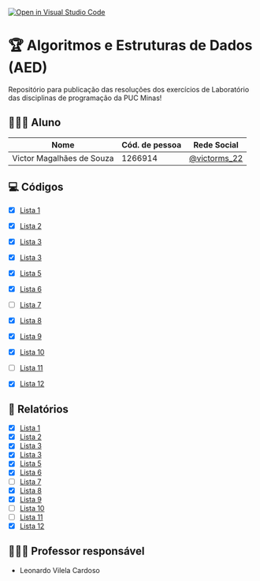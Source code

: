 [![Open in Visual Studio Code](https://classroom.github.com/assets/open-in-vscode-c66648af7eb3fe8bc4f294546bfd86ef473780cde1dea487d3c4ff354943c9ae.svg)](https://classroom.github.com/online_ide?assignment_repo_id=8266398&assignment_repo_type=AssignmentRepo)
# 🏆 Algoritmos e Estruturas de Dados (AED)
Repositório para publicação das resoluções dos exercícios de Laboratório das disciplinas de programação da PUC Minas!

## 👨🏼‍🎓 Aluno

|Nome|Cód. de pessoa|Rede Social|
|----|--------------|-----------|
|Victor Magalhães de Souza|1266914|[@victorms_22](https://www.instagram.com/victorms_22/?hl=en)|

## 💻 Códigos
- [x] [Lista 1](https://github.com/AED-PCO/lab-aed-pco-2022-2-VictorVM7/tree/main/codigo/Lista1)
- [x] [Lista 2](https://github.com/AED-PCO/lab-aed-pco-2022-2-VictorVM7/tree/main/codigo/Lista2)
- [x] [Lista 3](https://github.com/AED-PCO/lab-aed-pco-2022-2-VictorVM7/tree/main/codigo/Lista3)
- [x] [Lista 3](https://github.com/AED-PCO/lab-aed-pco-2022-2-VictorVM7/tree/main/codigo/Lista3)
- [x] [Lista 5](https://github.com/AED-PCO/lab-aed-pco-2022-2-VictorVM7/tree/main/codigo/Lista5.1.md)
- [x] [Lista 6](https://github.com/AED-PCO/lab-aed-pco-2022-2-VictorVM7/tree/main/codigo/Lista5)
- [ ] [Lista 7](https://github.com/AED-PCO/lab-aed-pco-2022-2-VictorVM7/tree/main/codigo/Lista7)
- [x] [Lista 8](https://github.com/AED-PCO/lab-aed-pco-2022-2-VictorVM7/tree/main/codigo/Lista8)
- [x] [Lista 9](https://github.com/AED-PCO/lab-aed-pco-2022-2-VictorVM7/tree/main/codigo/Lista9)
- [x] [Lista 10](https://github.com/AED-PCO/lab-aed-pco-2022-2-VictorVM7/tree/main/codigo/Lista10)
- [ ] [Lista 11](https://github.com/AED-PCO/lab-aed-pco-2022-2-VictorVM7/tree/main/codigo/Lista11)
- [X] [Lista 12](https://github.com/AED-PCO/lab-aed-pco-2022-2-VictorVM7/tree/main/codigo/Lista12)


## 📜 Relatórios
- [x] [Lista 1](https://github.com/AED-PCO/lab-aed-pco-2022-2-VictorVM7/blob/main/relatorio/Lista1.md)
- [x] [Lista 2](https://github.com/AED-PCO/lab-aed-pco-2022-2-VictorVM7/blob/main/relatorio/Lista2.md)
- [x] [Lista 3](https://github.com/AED-PCO/lab-aed-pco-2022-2-VictorVM7/blob/main/relatorio/Lista3.md)
- [x] [Lista 3](https://github.com/AED-PCO/lab-aed-pco-2022-2-VictorVM7/blob/main/relatorio/Lista3.md)
- [x] [Lista 5](https://github.com/AED-PCO/lab-aed-pco-2022-2-VictorVM7/blob/main/relatorio/Lista5.1.md)
- [x] [Lista 6](https://github.com/AED-PCO/lab-aed-pco-2022-2-VictorVM7/blob/main/relatorio/Lista6.md)
- [ ] [Lista 7](https://github.com/AED-PCO/lab-aed-pco-2022-2-VictorVM7/blob/main/relatorio/Lista7.md)
- [x] [Lista 8](https://github.com/AED-PCO/lab-aed-pco-2022-2-VictorVM7/blob/main/relatorio/Lista8.md)
- [x] [Lista 9](https://github.com/AED-PCO/lab-aed-pco-2022-2-VictorVM7/blob/main/relatorio/Lista9.md)
- [ ] [Lista 10](https://github.com/AED-PCO/lab-aed-pco-2022-2-VictorVM7/blob/main/relatorio/Lista10.md)
- [ ] [Lista 11](https://github.com/AED-PCO/lab-aed-pco-2022-2-VictorVM7/blob/main/relatorio/Lista11.md)
- [x] [Lista 12](https://github.com/AED-PCO/lab-aed-pco-2022-2-VictorVM7/blob/main/relatorio/Lista12.md)

## 🧑🏽‍🏫 Professor responsável

* Leonardo Vilela Cardoso
